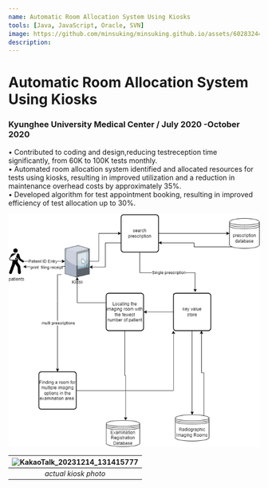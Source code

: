 ```yaml
---
name: Automatic Room Allocation System Using Kiosks
tools: [Java, JavaScript, Oracle, SVN]
image: https://github.com/minsuking/minsuking.github.io/assets/60283244/e8f9977e-d134-420e-b3f7-35c5eaf1b043
description: 
---
```

# Automatic Room Allocation System Using Kiosks
### Kyunghee University Medical Center / July 2020 -October 2020 
• Contributed to coding and design,reducing testreception time significantly, from 60K to 100K tests monthly. <br>
• Automated room allocation system identified and allocated resources for tests using kiosks, resulting in improved utilization and a reduction in maintenance overhead costs by approximately 35%. <br>
• Developed algorithm for test appointment booking, resulting in improved efficiency of test allocation up to 30%.<br>

![design](https://github.com/minsuking/draw/blob/main/%EC%A0%9C%EB%AA%A9%20%EC%97%86%EB%8A%94%20%EB%8B%A4%EC%9D%B4%EC%96%B4%EA%B7%B8%EB%9E%A8.drawio.png?raw=true)

|![KakaoTalk_20231214_131415777](https://github.com/minsuking/minsuking.github.io/assets/60283244/29cb9671-4ba7-4fb5-a3ad-edbfc89d605d)|
|:--:| 
| *actual kiosk photo* |